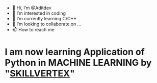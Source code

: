 - 👋 Hi, I’m @Aditdev
- 👀 I’m interested in coding
- 🌱 I’m currently learning C/C++
- 💞️ I’m looking to collaborate on ...
- 📫 How to reach me
<!---
Aditdev/Aditdev is a ✨ special ✨ repository because its `README.md` (this file) appears on your GitHub profile.
You can click the Preview link to take a look at your changes.
--->
# I am now learning Application of Python in MACHINE LEARNING by "<a href ="https://skillvertex.in">SKILLVERTEX</a>"
